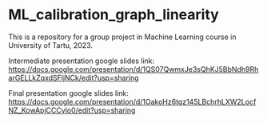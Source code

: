 # ML_calibration_graph_linearity
This is a repository for a group project in Machine Learning course in University of Tartu, 2023.

Intermediate presentation google slides link: https://docs.google.com/presentation/d/1QS07QwmxJe3sQhKJ5BbNdh9RharGELLkZqxdSFljNCk/edit?usp=sharing

Final presentation google slides link: https://docs.google.com/presentation/d/1OakoHz6tqz145LBchrhLXW2LocfNZ_KowApjCCCylo0/edit?usp=sharing
